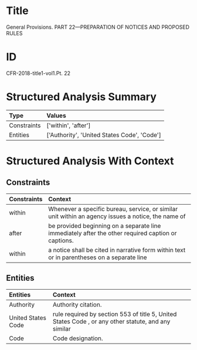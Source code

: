 # Title

 General Provisions. PART 22—PREPARATION OF NOTICES AND PROPOSED RULES


# ID

 CFR-2018-title1-vol1.Pt. 22


# Structured Analysis Summary

| Type        | Values                                      |
|:------------|:--------------------------------------------|
| Constraints | ['within', 'after']                         |
| Entities    | ['Authority', 'United States Code', 'Code'] |


# Structured Analysis With Context

 


## Constraints

| Constraints   | Context                                                                                             |
|:--------------|:----------------------------------------------------------------------------------------------------|
| within        | Whenever a specific bureau, service, or similar unit within an agency issues a notice, the name of  |
| after         | be provided beginning on a separate line immediately after  the other required caption or captions. |
| within        | a notice shall be cited in narrative form within text or in parentheses on a separate line          |


## Entities

| Entities           | Context                                                                                             |
|:-------------------|:----------------------------------------------------------------------------------------------------|
| Authority          | Authority  citation.                                                                                |
| United States Code | rule required by section 553 of title 5, United States Code , or any other statute, and any similar |
| Code               | Code  designation.                                                                                  |


